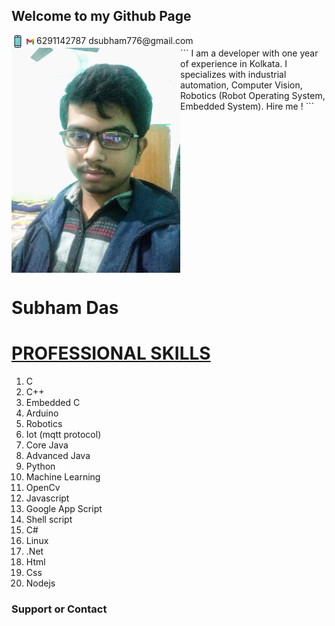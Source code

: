 ## Welcome to my Github Page

<img src="images/images.png" align="left" width=20/> 
6291142787
<img src="images/gmail-logo.png" align="left" width=20/> 
dsubham776@gmail.com
<br clear="left"/>
<img src="images/IMG_20201218_191808%20(3).jpeg" align="left" alt="subham das" width=270 />
```
I am a developer with one year of experience in Kolkata. 
I specializes with industrial automation, Computer Vision, 
Robotics (Robot Operating System, Embedded System).
Hire me !
```
 <br clear="left"/>
<h1 align="left">Subham Das</h1>

<h1><u>PROFESSIONAL SKILLS</u></h1>

1. C
2. C++
3. Embedded C
4. Arduino
5. Robotics
6. Iot (mqtt protocol)
7. Core Java
8. Advanced Java
9. Python
10. Machine Learning
11. OpenCv
12. Javascript
13. Google App Script
14. Shell script
15. C#
16. Linux
17. .Net
18. Html
19. Css
20. Nodejs

### Support or Contact
